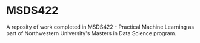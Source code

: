# MSDS422

A reposity of work completed in MSDS422 - Practical Machine Learning as part of Northwestern University's Masters in Data Science program.
